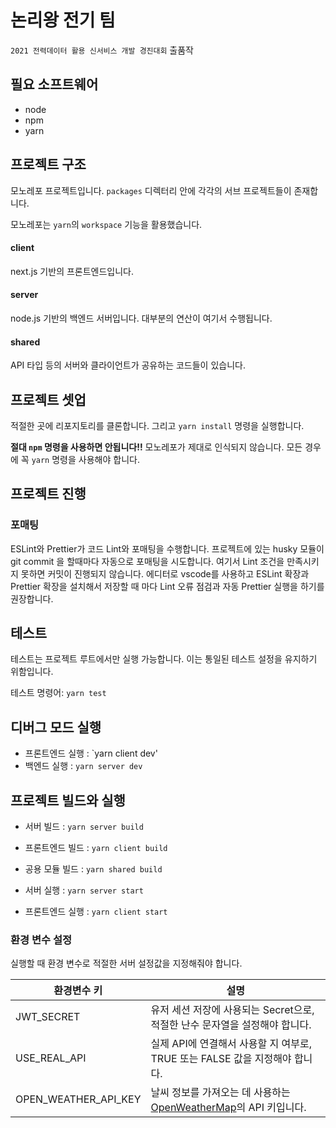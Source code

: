 # 논리왕 전기 팀

`2021 전력데이터 활용 신서비스 개발 경진대회` 출품작

## 필요 소프트웨어

-   node
-   npm
-   yarn

## 프로젝트 구조

모노레포 프로젝트입니다. `packages` 디렉터리 안에 각각의 서브 프로젝트들이 존재합니다.

모노레포는 `yarn`의 `workspace` 기능을 활용했습니다.

#### client

next.js 기반의 프론트엔드입니다.

#### server

node.js 기반의 백엔드 서버입니다. 대부분의 연산이 여기서 수행됩니다.

#### shared

API 타입 등의 서버와 클라이언트가 공유하는 코드들이 있습니다.

## 프로젝트 셋업

적절한 곳에 리포지토리를 클론합니다. 그리고 `yarn install` 명령을 실행합니다.

**절대 `npm` 명령을 사용하면 안됩니다!!** 모노레포가 제대로 인식되지 않습니다. 모든 경우에 꼭 `yarn` 명령을 사용해야 합니다.

## 프로젝트 진행

### 포매팅

ESLint와 Prettier가 코드 Lint와 포매팅을 수행합니다. 프로젝트에 있는 husky 모듈이 git commit 을 할때마다 자동으로 포매팅을 시도합니다. 여기서 Lint 조건을 만족시키지 못하면 커밋이 진행되지 않습니다.
에디터로 vscode를 사용하고 ESLint 확장과 Prettier 확장을 설치해서 저장할 때 마다 Lint 오류 점검과 자동 Prettier 실행을 하기를 권장합니다.

## 테스트

테스트는 프로젝트 루트에서만 실행 가능합니다. 이는 통일된 테스트 설정을 유지하기 위함입니다.

테스트 명령어: `yarn test`

## 디버그 모드 실행

-   프론트엔드 실행 : `yarn client dev'
-   백엔드 실행 : `yarn server dev`

## 프로젝트 빌드와 실행

-   서버 빌드 : `yarn server build`
-   프론트엔드 빌드 : `yarn client build`
-   공용 모듈 빌드 : `yarn shared build`

-   서버 실행 : `yarn server start`
-   프론트엔드 실행 : `yarn client start`

### 환경 변수 설정

실행할 때 환경 변수로 적절한 서버 설정값을 지정해줘야 합니다.

| 환경변수 키          | 설명                                                                                           |
| -------------------- | ---------------------------------------------------------------------------------------------- |
| JWT_SECRET           | 유저 세션 저장에 사용되는 Secret으로, 적절한 난수 문자열을 설정해야 합니다.                    |
| USE_REAL_API         | 실제 API에 연결해서 사용할 지 여부로, TRUE 또는 FALSE 값을 지정해야 합니다.                    |
| OPEN_WEATHER_API_KEY | 날씨 정보를 가져오는 데 사용하는 [OpenWeatherMap](https://openweathermap.org/)의 API 키입니다. |
